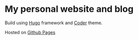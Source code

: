 # My personal website and blog

Build using [Hugo](https://gohugo.io/) framework and [Coder](https://github.com/luizdepra/hugo-coder) theme.

Hosted on [Github Pages](https://pages.github.com/)
